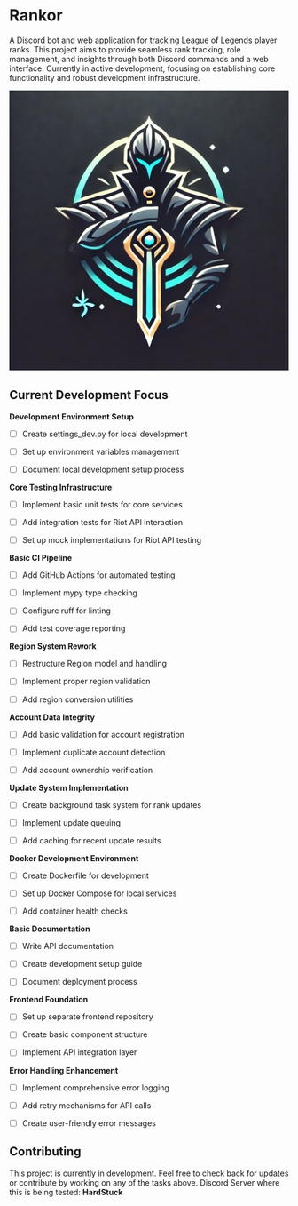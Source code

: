# Rankor

A Discord bot and web application for tracking League of Legends player ranks. This project aims to provide seamless rank tracking, role management, and insights through both Discord commands and a web interface.
Currently in active development, focusing on establishing core functionality and robust development infrastructure.

![Oracle](Oracle.webp)


## Current Development Focus

**Development Environment Setup**

- [ ] Create settings_dev.py for local development
- [ ] Set up environment variables management
- [ ] Document local development setup process


**Core Testing Infrastructure**

- [ ] Implement basic unit tests for core services
- [ ] Add integration tests for Riot API interaction
- [ ] Set up mock implementations for Riot API testing


**Basic CI Pipeline**

- [ ] Add GitHub Actions for automated testing
- [ ] Implement mypy type checking
- [ ] Configure ruff for linting
- [ ] Add test coverage reporting


**Region System Rework**

- [ ] Restructure Region model and handling
- [ ] Implement proper region validation
- [ ] Add region conversion utilities


**Account Data Integrity**

- [ ] Add basic validation for account registration
- [ ] Implement duplicate account detection
- [ ] Add account ownership verification


**Update System Implementation**

- [ ] Create background task system for rank updates
- [ ] Implement update queuing
- [ ] Add caching for recent update results


**Docker Development Environment**

- [ ] Create Dockerfile for development
- [ ] Set up Docker Compose for local services
- [ ] Add container health checks


**Basic Documentation**

- [ ] Write API documentation
- [ ] Create development setup guide
- [ ] Document deployment process


**Frontend Foundation**

- [ ] Set up separate frontend repository
- [ ] Create basic component structure
- [ ] Implement API integration layer


**Error Handling Enhancement**

- [ ] Implement comprehensive error logging
- [ ] Add retry mechanisms for API calls
- [ ] Create user-friendly error messages



## Contributing
This project is currently in development. Feel free to check back for updates or contribute by working on any of the tasks above.
Discord Server where this is being tested: **HardStuck**